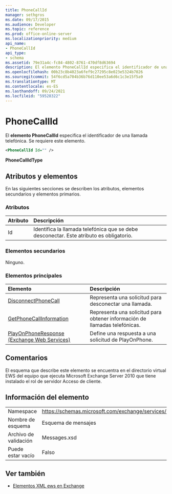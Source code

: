 ```yaml
---
title: PhoneCallId
manager: sethgros
ms.date: 09/17/2015
ms.audience: Developer
ms.topic: reference
ms.prod: office-online-server
ms.localizationpriority: medium
api_name:
- PhoneCallId
api_type:
- schema
ms.assetid: 79e31a4c-fc84-4802-8761-470df8d63694
description: El elemento PhoneCallId especifica el identificador de una llamada telefónica. Se requiere este elemento.
ms.openlocfilehash: 00b23c8b4023a6fef9c27295c8e023e5324b7026
ms.sourcegitcommit: 54f6cd5a704b36b76d110ee53a6d6c1c3e15f5a9
ms.translationtype: MT
ms.contentlocale: es-ES
ms.lasthandoff: 09/24/2021
ms.locfileid: "59528322"
---
```

# <a name="phonecallid"></a>PhoneCallId

El **elemento PhoneCallId** especifica el identificador de una llamada telefónica. Se requiere este elemento. 
  
```xml
<PhoneCallId Id="" />
```

 **PhoneCallIdType**
## <a name="attributes-and-elements"></a>Atributos y elementos

En las siguientes secciones se describen los atributos, elementos secundarios y elementos primarios.
  
### <a name="attributes"></a>Atributos

|**Atributo**|**Descripción**|
|:-----|:-----|
|Id  <br/> |Identifica la llamada telefónica que se debe desconectar. Este atributo es obligatorio.  <br/> |
   
### <a name="child-elements"></a>Elementos secundarios

Ninguno.
  
### <a name="parent-elements"></a>Elementos principales

|**Elemento**|**Descripción**|
|:-----|:-----|
|[DisconnectPhoneCall](disconnectphonecall.md) <br/> |Representa una solicitud para desconectar una llamada.  <br/> |
|[GetPhoneCallInformation](getphonecallinformation.md) <br/> |Representa una solicitud para obtener información de llamadas telefónicas.  <br/> |
|[PlayOnPhoneResponse (Exchange Web Services)](playonphoneresponse-exchange-web-services.md) <br/> |Define una respuesta a una solicitud de PlayOnPhone.  <br/> |
   
## <a name="remarks"></a>Comentarios

El esquema que describe este elemento se encuentra en el directorio virtual EWS del equipo que ejecuta Microsoft Exchange Server 2010 que tiene instalado el rol de servidor Acceso de cliente.
  
## <a name="element-information"></a>Información del elemento

|||
|:-----|:-----|
|Namespace  <br/> |https://schemas.microsoft.com/exchange/services/2006/messages  <br/> |
|Nombre de esquema  <br/> |Esquema de mensajes  <br/> |
|Archivo de validación  <br/> |Messages.xsd  <br/> |
|Puede estar vacío  <br/> |Falso  <br/> |
   
## <a name="see-also"></a>Ver también



- [Elementos XML ews en Exchange](ews-xml-elements-in-exchange.md)

